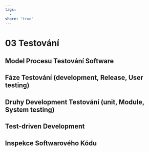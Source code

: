 ```yaml
---
tags:
  - 
share: "true"
---
```


# 03 Testování

## Model Procesu Testování Software

## Fáze Testování (development, Release, User testing)

## Druhy Development Testování (unit, Module, System testing)

## Test-driven Development

## Inspekce Softwarového Kódu